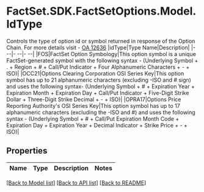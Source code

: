 # FactSet.SDK.FactSetOptions.Model.IdType
Controls the type of option id or symbol returned in response of the Option Chain. For more details visit - [OA 12636](https://my.apps.factset.com/oa/pages/12636#options)   |idType|Type Name|Description|   |- --|- --|- --|   |FOS|FactSet Option Symbology|This option symbol is a unique FactSet-generated symbol with the following syntax - (Underlying Symbol + . + Region + # + Call/Put Indicator + Four Alphanumeric Characters + - + ISO)|   |OCC21|Options Clearing Corporation OSI Series Key|This option symbol has up to 21 alphanumeric characters (excluding -ISO and # sign) and uses the following syntax- (Underlying Symbol + # + Expiration Year + Expiration Month + Expiration Day + Call/Put Indicator + Five-Digit Strike Dollar + Three-Digit Strike Decimal + - + ISO)|   |OPRA17|Options Price Reporting Authority's OSI Series Key|This option symbol has up to 17 alphanumeric characters (excluding the -ISO and #) and uses the following syntax - (Underlying Symbol + # + Call/Put Expiration Month Code + Expiration Day + Expiration Year + Decimal Indicator + Strike Price + - + ISO)|

## Properties

Name | Type | Description | Notes
------------ | ------------- | ------------- | -------------

[[Back to Model list]](../README.md#documentation-for-models) [[Back to API list]](../README.md#documentation-for-api-endpoints) [[Back to README]](../README.md)

